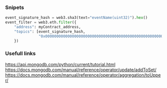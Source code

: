 
### Snipets
```python
event_signature_hash = web3.sha3(text="eventName(uint32)").hex()
event_filter = web3.eth.filter({
    "address": myContract_address,
    "topics": [event_signature_hash,
               "0x000000000000000000000000000000000000000000000000000000000000000a"],
    })
```

### Usefull links
https://api.mongodb.com/python/current/tutorial.html  
https://docs.mongodb.com/manual/reference/operator/update/addToSet/  
https://docs.mongodb.com/manual/reference/operator/aggregation/toUpper/  

